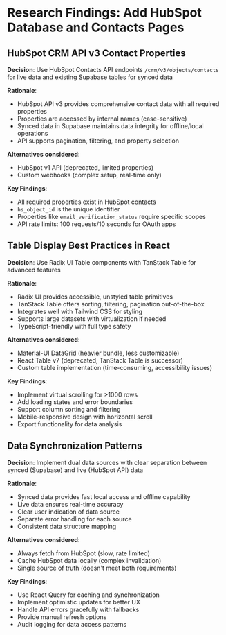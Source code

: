 # Research Findings: Add HubSpot Database and Contacts Pages

## HubSpot CRM API v3 Contact Properties

**Decision**: Use HubSpot Contacts API endpoints `/crm/v3/objects/contacts` for live data and existing Supabase tables for synced data

**Rationale**: 
- HubSpot API v3 provides comprehensive contact data with all required properties
- Properties are accessed by internal names (case-sensitive)
- Synced data in Supabase maintains data integrity for offline/local operations
- API supports pagination, filtering, and property selection

**Alternatives considered**:
- HubSpot v1 API (deprecated, limited properties)
- Custom webhooks (complex setup, real-time only)

**Key Findings**:
- All required properties exist in HubSpot contacts
- `hs_object_id` is the unique identifier
- Properties like `email_verification_status` require specific scopes
- API rate limits: 100 requests/10 seconds for OAuth apps

## Table Display Best Practices in React

**Decision**: Use Radix UI Table components with TanStack Table for advanced features

**Rationale**:
- Radix UI provides accessible, unstyled table primitives
- TanStack Table offers sorting, filtering, pagination out-of-the-box
- Integrates well with Tailwind CSS for styling
- Supports large datasets with virtualization if needed
- TypeScript-friendly with full type safety

**Alternatives considered**:
- Material-UI DataGrid (heavier bundle, less customizable)
- React Table v7 (deprecated, TanStack Table is successor)
- Custom table implementation (time-consuming, accessibility issues)

**Key Findings**:
- Implement virtual scrolling for >1000 rows
- Add loading states and error boundaries
- Support column sorting and filtering
- Mobile-responsive design with horizontal scroll
- Export functionality for data analysis

## Data Synchronization Patterns

**Decision**: Implement dual data sources with clear separation between synced (Supabase) and live (HubSpot API) data

**Rationale**:
- Synced data provides fast local access and offline capability
- Live data ensures real-time accuracy
- Clear user indication of data source
- Separate error handling for each source
- Consistent data structure mapping

**Alternatives considered**:
- Always fetch from HubSpot (slow, rate limited)
- Cache HubSpot data locally (complex invalidation)
- Single source of truth (doesn't meet both requirements)

**Key Findings**:
- Use React Query for caching and synchronization
- Implement optimistic updates for better UX
- Handle API errors gracefully with fallbacks
- Provide manual refresh options
- Audit logging for data access patterns